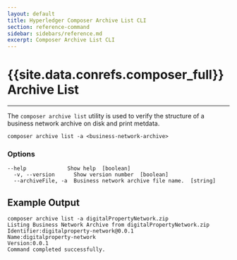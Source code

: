 ```yaml
---
layout: default
title: Hyperledger Composer Archive List CLI
section: reference-command
sidebar: sidebars/reference.md
excerpt: Composer Archive List CLI
---
```


# {{site.data.conrefs.composer_full}} Archive List

---

The `composer archive list` utility is used to verify the structure of a business network archive on disk and print metdata.

```
composer archive list -a <business-network-archive>
```

### Options
```
--help             Show help  [boolean]
  -v, --version      Show version number  [boolean]
  --archiveFile, -a  Business network archive file name.  [string]
```

## Example Output

```
composer archive list -a digitalPropertyNetwork.zip
Listing Business Network Archive from digitalPropertyNetwork.zip
Identifier:digitalproperty-network@0.0.1
Name:digitalproperty-network
Version:0.0.1
Command completed successfully.
```
